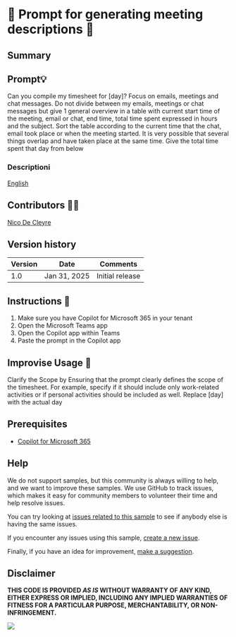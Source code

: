# 🚀 Prompt for generating meeting descriptions 📅

## Summary

## Prompt💡

Can you compile my timesheet for [day]? Focus on emails, meetings and chat messages. Do not divide between my emails, meetings or chat messages but give 1 general overview in a table with current start time of the meeting, email or chat, end time, total time spent expressed in hours and the subject. Sort the table according to the current time that the chat, email took place or when the meeting started. It is very possible that several things overlap and have taken place at the same time. Give the total time spent that day from below

### Descriptionℹ️

[English](./en-us/prompt.md)

## Contributors 👨‍💻

[Nico De Cleyre](https://github.com/nicodecleyre)

## Version history

Version|Date|Comments
-------|----|--------
1.0|Jan 31, 2025|Initial release

## Instructions 📝

1. Make sure you have Copilot for Microsoft 365 in your tenant
2. Open the Microsoft Teams app
3. Open the Copilot app within Teams
4. Paste the prompt in the Copilot app

## Improvise Usage 🚀
Clarify the Scope by Ensuring that the prompt clearly defines the scope of the timesheet. For example, specify if it should include only work-related activities or if personal activities should be included as well. Replace [day] with the actual day


## Prerequisites

* [Copilot for Microsoft 365](https://developer.microsoft.com/microsoft-365/dev-program)

## Help

We do not support samples, but this community is always willing to help, and we want to improve these samples. We use GitHub to track issues, which makes it easy for  community members to volunteer their time and help resolve issues.

You can try looking at [issues related to this sample](https://github.com/pnp/copilot-prompts/issues?q=label%3A%22sample%3A%20YOUR-SAMPLE-NAME%22) to see if anybody else is having the same issues.

If you encounter any issues using this sample, [create a new issue](https://github.com/pnp/copilot-prompts/issues/new).

Finally, if you have an idea for improvement, [make a suggestion](https://github.com/pnp/copilot-prompts/issues/new).

## Disclaimer

**THIS CODE IS PROVIDED *AS IS* WITHOUT WARRANTY OF ANY KIND, EITHER EXPRESS OR IMPLIED, INCLUDING ANY IMPLIED WARRANTIES OF FITNESS FOR A PARTICULAR PURPOSE, MERCHANTABILITY, OR NON-INFRINGEMENT.**

![](https://m365-visitor-stats.azurewebsites.net/SamplesGallery/copilotprompts-m365-generate-timesheet)
